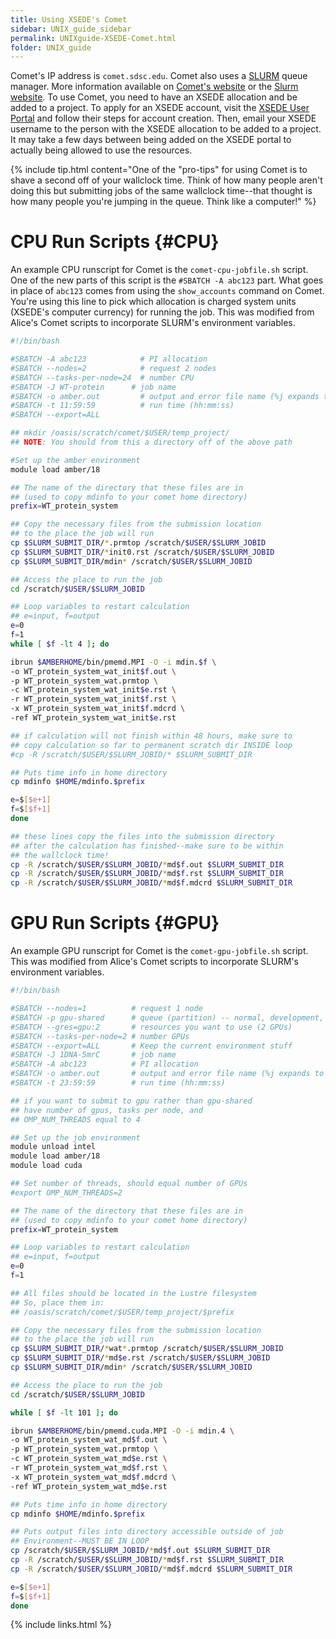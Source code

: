 ```yaml
---
title: Using XSEDE's Comet
sidebar: UNIX_guide_sidebar
permalink: UNIXguide-XSEDE-Comet.html
folder: UNIX_guide
---
```


Comet's IP address is `comet.sdsc.edu`.
Comet also uses a [SLURM](UNIXguide-SLURM.html) queue manager.
More information available on
[Comet's website](https://portal.xsede.org/sdsc-comet) or the
[Slurm website](https://slurm.schedmd.com/sbatch.html).
To use Comet, you need to have an XSEDE allocation and be added to a project.
To apply for an XSEDE account, visit the
[XSEDE User Portal](https://portal.xsede.org/my-xsede#/guest) and follow their
steps for account creation.
Then, email your XSEDE username to the person with the XSEDE allocation to be
added to a project.
It may take a few days between being added on the XSEDE portal to actually
being allowed to use the resources.

{% include tip.html content="One of the \"pro-tips\" for using Comet is to shave
a second off of your wallclock time. Think of how many people aren't doing this
but submitting jobs of the same wallclock time--that thought is how many people
you're jumping in the queue. Think like a computer!" %}

# CPU Run Scripts {#CPU}

An example CPU runscript for Comet is the `comet-cpu-jobfile.sh` script.
One of the new parts of this script is the `#SBATCH -A abc123` part.
What goes in place of `abc123` comes from using the `show_accounts` command on
Comet.
You're using this line to pick which allocation is charged system units
(XSEDE's computer currency) for running the job.
This was modified from Alice's Comet scripts to incorporate SLURM's environment
variables.
```bash
#!/bin/bash

#SBATCH -A abc123            # PI allocation
#SBATCH --nodes=2            # request 2 nodes
#SBATCH --tasks-per-node=24  # number CPU
#SBATCH -J WT-protein      # job name
#SBATCH -o amber.out         # output and error file name (%j expands to jobID)
#SBATCH -t 11:59:59          # run time (hh:mm:ss)
#SBATCH --export=ALL

## mkdir /oasis/scratch/comet/$USER/temp_project/
## NOTE: You should from this a directory off of the above path

#Set up the amber environment
module load amber/18

## The name of the directory that these files are in
## (used to copy mdinfo to your comet home directory)
prefix=WT_protein_system

## Copy the necessary files from the submission location
## to the place the job will run
cp $SLURM_SUBMIT_DIR/*.prmtop /scratch/$USER/$SLURM_JOBID
cp $SLURM_SUBMIT_DIR/*init0.rst /scratch/$USER/$SLURM_JOBID
cp $SLURM_SUBMIT_DIR/mdin* /scratch/$USER/$SLURM_JOBID

## Access the place to run the job
cd /scratch/$USER/$SLURM_JOBID

## Loop variables to restart calculation
## e=input, f=output
e=0
f=1
while [ $f -lt 4 ]; do

ibrun $AMBERHOME/bin/pmemd.MPI -O -i mdin.$f \
-o WT_protein_system_wat_init$f.out \
-p WT_protein_system_wat.prmtop \
-c WT_protein_system_wat_init$e.rst \
-r WT_protein_system_wat_init$f.rst \
-x WT_protein_system_wat_init$f.mdcrd \
-ref WT_protein_system_wat_init$e.rst

## if calculation will not finish within 48 hours, make sure to
## copy calculation so far to permanent scratch dir INSIDE loop
#cp -R /scratch/$USER/$SLURM_JOBID/* $SLURM_SUBMIT_DIR

## Puts time info in home directory
cp mdinfo $HOME/mdinfo.$prefix

e=$[$e+1]
f=$[$f+1]
done

## these lines copy the files into the submission directory
## after the calculation has finished--make sure to be within
## the wallclock time!
cp -R /scratch/$USER/$SLURM_JOBID/*md$f.out $SLURM_SUBMIT_DIR
cp -R /scratch/$USER/$SLURM_JOBID/*md$f.rst $SLURM_SUBMIT_DIR
cp -R /scratch/$USER/$SLURM_JOBID/*md$f.mdcrd $SLURM_SUBMIT_DIR
```

# GPU Run Scripts {#GPU}

An example GPU runscript for Comet is the `comet-gpu-jobfile.sh` script.
This was modified from Alice's Comet scripts to incorporate SLURM's
environment variables.
```bash
#!/bin/bash

#SBATCH --nodes=1          # request 1 node
#SBATCH -p gpu-shared      # queue (partition) -- normal, development, etc.
#SBATCH --gres=gpu:2       # resources you want to use (2 GPUs)
#SBATCH --tasks-per-node=2 # number GPUs
#SBATCH --export=ALL       # Keep the current environment stuff
#SBATCH -J 1DNA-5mrC       # job name
#SBATCH -A abc123          # PI allocation
#SBATCH -o amber.out       # output and error file name (%j expands to jobID)
#SBATCH -t 23:59:59        # run time (hh:mm:ss)

## if you want to submit to gpu rather than gpu-shared
## have number of gpus, tasks per node, and
## OMP_NUM_THREADS equal to 4

## Set up the job environment
module unload intel
module load amber/18
module load cuda

## Set number of threads, should equal number of GPUs
#export OMP_NUM_THREADS=2

## The name of the directory that these files are in
## (used to copy mdinfo to your comet home directory)
prefix=WT_protein_system

## Loop variables to restart calculation
## e=input, f=output
e=0
f=1

## All files should be located in the Lustre filesystem
## So, place them in:
## /oasis/scratch/comet/$USER/temp_project/$prefix

## Copy the necessary files from the submission location
## to the place the job will run
cp $SLURM_SUBMIT_DIR/*wat*.prmtop /scratch/$USER/$SLURM_JOBID
cp $SLURM_SUBMIT_DIR/*md$e.rst /scratch/$USER/$SLURM_JOBID
cp $SLURM_SUBMIT_DIR/mdin* /scratch/$USER/$SLURM_JOBID

## Access the place to run the job
cd /scratch/$USER/$SLURM_JOBID

while [ $f -lt 101 ]; do

ibrun $AMBERHOME/bin/pmemd.cuda.MPI -O -i mdin.4 \
-o WT_protein_system_wat_md$f.out \
-p WT_protein_system_wat.prmtop \
-c WT_protein_system_wat_md$e.rst \
-r WT_protein_system_wat_md$f.rst \
-x WT_protein_system_wat_md$f.mdcrd \
-ref WT_protein_system_wat_md$e.rst

## Puts time info in home directory
cp mdinfo $HOME/mdinfo.$prefix

## Puts output files into directory accessible outside of job
## Environment--MUST BE IN LOOP
cp /scratch/$USER/$SLURM_JOBID/*md$f.out $SLURM_SUBMIT_DIR
cp -R /scratch/$USER/$SLURM_JOBID/*md$f.rst $SLURM_SUBMIT_DIR
cp -R /scratch/$USER/$SLURM_JOBID/*md$f.mdcrd $SLURM_SUBMIT_DIR

e=$[$e+1]
f=$[$f+1]
done
```

{% include links.html %}
